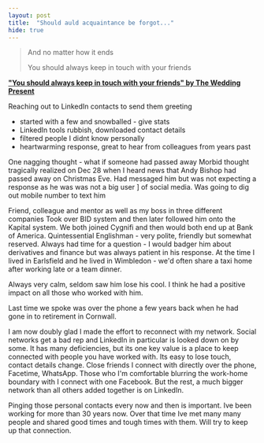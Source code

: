 ```yaml
---
layout: post
title:  "Should auld acquaintance be forgot..."
hide: true
---
```


> And no matter how it ends
>
> You should always keep in touch with your friends

**["You should always keep in touch with your friends" by The Wedding Present](https://open.spotify.com/track/19eyF6yaUa0ZZcgZM3iN77?autoplay=true)**

Reaching out to LinkedIn contacts to send them greeting
- started with a few and snowballed - give stats
- LinkedIn tools rubbish, downloaded contact details
- filtered people I didnt know personally
- heartwarming response, great to hear from colleagues from years past

One nagging thought - what if someone had passed away
Morbid thought tragically realized on Dec 28 when I heard news that Andy Bishop
had passed away on Christmas Eve.
Had messaged him but was not expecting a response as he was was not a big user ]
of social media. Was going to dig out mobile number to text him

Friend, colleague and mentor as well as my boss in three different companies
Took over BID system and then later followed him onto the Kapital system.
We both joined Cygnifi and then would both end up at Bank of America.
Quintessential Englishman - very polite, friendly but somewhat reserved. Always
had time for a question - I would badger him about derivatives and finance but was
always patient in his response. At the time I lived in Earlsfield and he lived in
Wimbledon - we'd often share a taxi home after working late or a team dinner.

Always very calm, seldom saw him lose his cool. I think he had a positive impact
on all those who worked with him.

Last time we spoke was over the phone a few years back when he had gone in to
retirement in Cornwall.

I am now doubly glad I made the effort to reconnect with my network. Social networks
get a bad rep and LinkedIn in particular is looked down on by some. It has many
deficiencies, but its one key value is a place to keep connected with people you
have worked with. Its easy to lose touch, contact details change. Close friends I
connect with directly over the phone, Facetime, WhatsApp. Those who I'm comfortable
blurring the work-home boundary with I connect with one Facebook. But the rest,
a much bigger network than all others added together is on LinkedIn.

Pinging those personal contacts every now and then is important. Ive been working
for more than 30 years now. Over that time Ive met many many people and shared
good times and tough times with them. Will try to keep up that connection.
